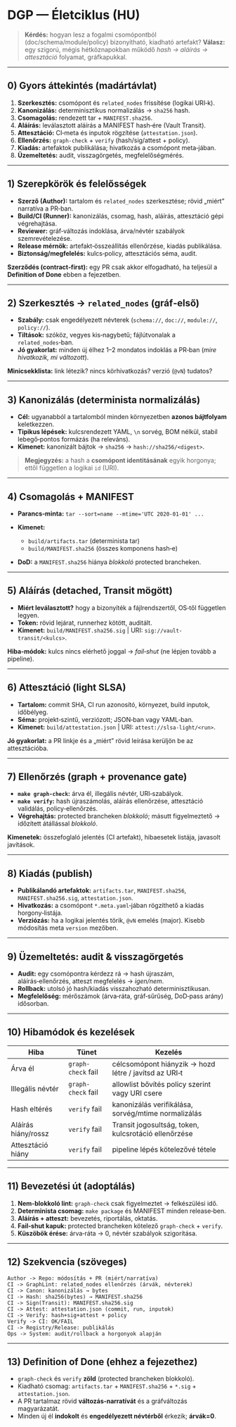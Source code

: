 # DGP — Életciklus (HU)

> **Kérdés:** hogyan lesz a fogalmi csomópontból (doc/schema/module/policy) bizonyítható, kiadható artefakt?
> **Válasz:** egy szigorú, mégis hétköznapokban működő *hash → aláírás → attesztáció* folyamat, gráfkapukkal.

---

## 0) Gyors áttekintés (madártávlat)

1. **Szerkesztés:** csomópont és `related_nodes` frissítése (logikai URI‑k).
2. **Kanonizálás:** determinisztikus normalizálás → `sha256` hash.
3. **Csomagolás:** rendezett tar + `MANIFEST.sha256`.
4. **Aláírás:** leválasztott aláírás a MANIFEST hash‑ére (Vault Transit).
5. **Attesztáció:** CI‑meta és inputok rögzítése (`attestation.json`).
6. **Ellenőrzés:** `graph-check` + `verify` (hash/sig/attest + policy).
7. **Kiadás:** artefaktok publikálása; hivatkozás a csomópont meta‑jában.
8. **Üzemeltetés:** audit, visszagörgetés, megfelelőségmérés.

---

## 1) Szerepkörök és felelősségek

* **Szerző (Author):** tartalom és `related_nodes` szerkesztése; rövid „miért” narratíva a PR‑ban.
* **Build/CI (Runner):** kanonizálás, csomag, hash, aláírás, attesztáció gépi végrehajtása.
* **Reviewer:** gráf‑változás indoklása, árva/névtér szabályok szemrevételezése.
* **Release mérnök:** artefakt‑összeállítás ellenőrzése, kiadás publikálása.
* **Biztonság/megfelelés:** kulcs‑policy, attesztációs séma, audit.

**Szerződés (contract‑first):** egy PR csak akkor elfogadható, ha teljesül a **Definition of Done** ebben a fejezetben.

---

## 2) Szerkesztés → `related_nodes` (gráf‑első)

* **Szabály:** csak engedélyezett névterek (`schema://`, `doc://`, `module://`, `policy://`).
* **Tiltások:** szóköz, vegyes kis‑nagybetű; fájlútvonalak a `related_nodes`‑ban.
* **Jó gyakorlat:** minden új élhez 1–2 mondatos indoklás a PR‑ban (*mire hivatkozik, mi változott*).

**Minicsekklista:** link létezik? nincs körhivatkozás? verzió (`@vN`) tudatos?

---

## 3) Kanonizálás (determinista normalizálás)

* **Cél:** ugyanabból a tartalomból minden környezetben **azonos bájtfolyam** keletkezzen.
* **Tipikus lépések:** kulcsrendezett YAML, `\n` sorvég, BOM nélkül, stabil lebegő‑pontos formázás (ha releváns).
* **Kimenet:** kanonizált bájtok → `sha256` → `hash://sha256/<digest>`.

> **Megjegyzés:** a hash a **csomópont identitásának** egyik horgonya; ettől független a logikai `id` (URI).

---

## 4) Csomagolás + MANIFEST

* **Parancs‑minta:** `tar --sort=name --mtime='UTC 2020-01-01' ...`
* **Kimenet:**

    * `build/artifacts.tar` (determinista tar)
    * `build/MANIFEST.sha256` (összes komponens hash‑e)
* **DoD:** a `MANIFEST.sha256` hiánya *blokkoló* protected brancheken.

---

## 5) Aláírás (detached, Transit mögött)

* **Miért leválasztott?** hogy a bizonyíték a fájlrendszertől, OS‑től független legyen.
* **Token:** rövid lejárat, runnerhez kötött, auditált.
* **Kimenet:** `build/MANIFEST.sha256.sig` | URI: `sig://vault-transit/<kulcs>`.

**Hiba‑módok:** kulcs nincs elérhető joggal → *fail‑shut* (ne lépjen tovább a pipeline).

---

## 6) Attesztáció (light SLSA)

* **Tartalom:** commit SHA, CI run azonosító, környezet, build inputok, időbélyeg.
* **Séma:** projekt‑szintű, verziózott; JSON‑ban vagy YAML‑ban.
* **Kimenet:** `build/attestation.json` | URI: `attest://slsa-light/<run>`.

**Jó gyakorlat:** a PR linkje és a „miért” rövid leírása kerüljön be az attesztációba.

---

## 7) Ellenőrzés (graph + provenance gate)

* **`make graph-check`:** árva él, illegális névtér, URI‑szabályok.
* **`make verify`:** hash újraszámolás, aláírás ellenőrzése, attesztáció validálás, policy‑ellenőrzés.
* **Végrehajtás:** protected brancheken *blokkoló*; másutt figyelmeztető → időzített átállással *blokkoló*.

**Kimenetek:** összefoglaló jelentés (CI artefakt), hibaesetek listája, javasolt javítások.

---

## 8) Kiadás (publish)

* **Publikálandó artefaktok:** `artifacts.tar`, `MANIFEST.sha256`, `MANIFEST.sha256.sig`, `attestation.json`.
* **Hivatkozás:** a csomópont `*.meta.yaml`‑jában rögzíthető a kiadás horgony‑listája.
* **Verziózás:** ha a logikai jelentés törik, `@vN` emelés (major). Kisebb módosítás meta `version` mezőben.

---

## 9) Üzemeltetés: audit & visszagörgetés

* **Audit:** egy csomópontra kérdezz rá → hash újraszám, aláírás‑ellenőrzés, atteszt megfelelés → *igen/nem*.
* **Rollback:** utolsó jó hash/kiadás visszahozható determinisztikusan.
* **Megfelelőség:** mérőszámok (árva‑ráta, gráf‑sűrűség, DoD‑pass arány) idősorban.

---

## 10) Hibamódok és kezelések

| Hiba                | Tünet              | Kezelés                                               |
| ------------------- | ------------------ | ----------------------------------------------------- |
| Árva él             | `graph-check` fail | célcsomópont hiányzik → hozd létre / javítsd az URI‑t |
| Illegális névtér    | `graph-check` fail | allowlist bővítés policy szerint vagy URI csere       |
| Hash eltérés        | `verify` fail      | kanonizálás verifikálása, sorvég/mtime normalizálás   |
| Aláírás hiány/rossz | `verify` fail      | Transit jogosultság, token, kulcsrotáció ellenőrzése  |
| Attesztáció hiány   | `verify` fail      | pipeline lépés kötelezővé tétele                      |

---

## 11) Bevezetési út (adoptálás)

1. **Nem‑blokkoló lint:** `graph-check` csak figyelmeztet → felkészülési idő.
2. **Determinista csomag:** `make package` és MANIFEST minden release‑ben.
3. **Aláírás + atteszt:** bevezetés, riportálás, oktatás.
4. **Fail‑shut kapuk:** protected brancheken kötelező `graph-check` + `verify`.
5. **Küszöbök érése:** árva‑ráta → 0, névtér szabályok szigorítása.

---

## 12) Szekvencia (szöveges)

```
Author -> Repo: módosítás + PR (miért/narratíva)
CI -> GraphLint: related_nodes ellenőrzés (árvák, névterek)
CI -> Canon: kanonizálás → bytes
CI -> Hash: sha256(bytes) → MANIFEST.sha256
CI -> Sign(Transit): MANIFEST.sha256.sig
CI -> Attest: attestation.json (commit, run, inputok)
CI -> Verify: hash+sig+attest + policy
Verify -> CI: OK/FAIL
CI -> Registry/Release: publikálás
Ops -> System: audit/rollback a horgonyok alapján
```

---

## 13) Definition of Done (ehhez a fejezethez)

* `graph-check` és `verify` **zöld** (protected brancheken blokkoló).
* Kiadható csomag: `artifacts.tar` + `MANIFEST.sha256` + `*.sig` + `attestation.json`.
* A PR tartalmaz rövid **változás‑narratívát** és a gráfváltozás magyarázatát.
* Minden új él **indokolt** és **engedélyezett névtérből** érkezik; **árvák=0**.
